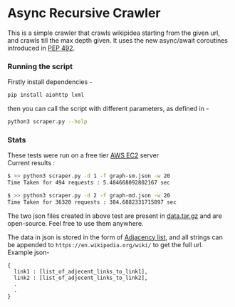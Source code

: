 # Async Recursive Crawler

This is a simple crawler that crawls wikipidea starting from the given url, and crawls till the max depth given. It uses the new async/await coroutines introduced in [PEP 492](https://www.python.org/dev/peps/pep-0492/). 

### Running the script

Firstly install dependencies - 
```zsh
pip install aiohttp lxml
```
then you can call the script with different parameters, as defined in -
```zsh
python3 scraper.py --help
```

### Stats
These tests were run on a free tier [AWS EC2](https://aws.amazon.com/ec2/) server
<br>Current results :
```zsh
$ >> python3 scraper.py -d 1 -f graph-sm.json -w 20
Time Taken for 494 requests : 5.484668092802167 sec

$ >> python3 scraper.py -d 2 -f graph-md.json -w 20    
Time Taken for 36320 requests : 384.6882331715897 sec
```
The two json files created in above test are present in [data.tar.gz](https://github.com/Arsh23/async-crawler/blob/master/data.tar.gz) and are open-source. Feel free to use them anywhere.

The data in json is stored in the form of [Adjacency list](https://en.wikipedia.org/wiki/Adjacency_list), and all strings can be appended to `https://en.wikipedia.org/wiki/` to get the full url.
<br>Example json- 
```
{
  link1 : [list_of_adjecent_links_to_link1],
  link2 : [list_of_adjecent_links_to_link2],
  .
  .
}
```
